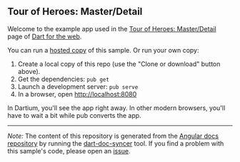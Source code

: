 ## Tour of Heroes: Master/Detail

Welcome to the example app used in the
[Tour of Heroes: Master/Detail](https://webdev.dartlang.org/angular/tutorial/toh-pt2) page
of [Dart for the web](https://webdev.dartlang.org).

You can run a [hosted copy](https://webdev.dartlang.org/examples/toh-2) of this
sample. Or run your own copy:

1. Create a local copy of this repo (use the "Clone or download" button above).
2. Get the dependencies: `pub get`
3. Launch a development server: `pub serve`
4. In a browser, open [http://localhost:8080](http://localhost:8080)

In Dartium, you'll see the app right away. In other modern browsers,
you'll have to wait a bit while pub converts the app.

---

*Note:* The content of this repository is generated from the
[Angular docs repository][docs repo] by running the
[dart-doc-syncer](//github.com/dart-lang/dart-doc-syncer) tool.
If you find a problem with this sample's code, please open an [issue][].

[docs repo]: //github.com/dart-lang/site-webdev/tree/master/examples/ng/doc/toh-2
[issue]: //github.com/dart-lang/site-webdev/issues/new?title=examples/ng/doc/toh-2
